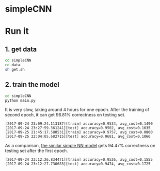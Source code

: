 # simpleCNN

# Run it
## 1. get data
```bash
cd simpleCNN
cd data
sh get.sh
```

## 2. train the model
```bash
cd simpleCNN
python main.py
```

It is very slow, taking around 4 hours for one epoch. After the training of second epoch, it can get 96.81% correctness on testing set. 
```console
[2017-09-24 23:09:24.113187][train] accuracy=0.9534, avg_cost=0.1490
[2017-09-24 23:27:59.361241][test] accuracy=0.9502, avg_cost=0.1635
[2017-09-25 21:45:17.588531][train] accuracy=0.9757, avg_cost=0.0800
[2017-09-25 22:04:05.682715][test] accuracy=0.9681, avg_cost=0.1066
```

As a comparison, [the similar simple NN model](https://github.com/beekbin/SimpleNN) gets 94.47% correctness on testing set after the first epoch.
```console
[2017-09-24 23:12:26.834471][train] accuracy=0.9526, avg_cost=0.1555
[2017-09-24 23:12:27.730683][test] accuracy=0.9474, avg_cost=0.1725
```
